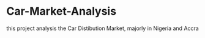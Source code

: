 # Car-Market-Analysis
this project analysis the Car Distibution Market, majorly in Nigeria and Accra  
